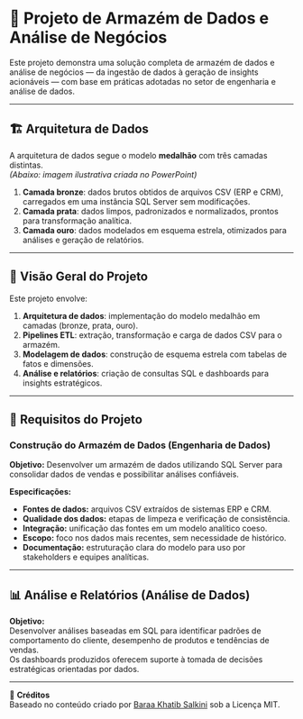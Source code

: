 # 🏢 Projeto de Armazém de Dados e Análise de Negócios

Este projeto demonstra uma solução completa de armazém de dados e análise de negócios — da ingestão de dados à geração de insights acionáveis — com base em práticas adotadas no setor de engenharia e análise de dados.

---

## 🏗️ Arquitetura de Dados

A arquitetura de dados segue o modelo **medalhão** com três camadas distintas.  
*(Abaixo: imagem ilustrativa criada no PowerPoint)*

1. **Camada bronze**: dados brutos obtidos de arquivos CSV (ERP e CRM), carregados em uma instância SQL Server sem modificações.
2. **Camada prata**: dados limpos, padronizados e normalizados, prontos para transformação analítica.
3. **Camada ouro**: dados modelados em esquema estrela, otimizados para análises e geração de relatórios.

---

## 📌 Visão Geral do Projeto

Este projeto envolve:

1. **Arquitetura de dados**: implementação do modelo medalhão em camadas (bronze, prata, ouro).
2. **Pipelines ETL**: extração, transformação e carga de dados CSV para o armazém.
3. **Modelagem de dados**: construção de esquema estrela com tabelas de fatos e dimensões.
4. **Análise e relatórios**: criação de consultas SQL e dashboards para insights estratégicos.

---

## 🚀 Requisitos do Projeto

### Construção do Armazém de Dados (Engenharia de Dados)

**Objetivo:** Desenvolver um armazém de dados utilizando SQL Server para consolidar dados de vendas e possibilitar análises confiáveis.

**Especificações:**
- **Fontes de dados:** arquivos CSV extraídos de sistemas ERP e CRM.
- **Qualidade dos dados:** etapas de limpeza e verificação de consistência.
- **Integração:** unificação das fontes em um modelo analítico coeso.
- **Escopo:** foco nos dados mais recentes, sem necessidade de histórico.
- **Documentação:** estruturação clara do modelo para uso por stakeholders e equipes analíticas.

---

## 📊 Análise e Relatórios (Análise de Dados)

**Objetivo:**  
Desenvolver análises baseadas em SQL para identificar padrões de comportamento do cliente, desempenho de produtos e tendências de vendas.  
Os dashboards produzidos oferecem suporte à tomada de decisões estratégicas orientadas por dados.

---

📎 **Créditos**  
Baseado no conteúdo criado por [Baraa Khatib Salkini](https://github.com/baraa-khs) sob a Licença MIT.

